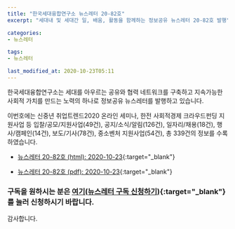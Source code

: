 ```yaml
---
title: "한국세대융합연구소 뉴스레터 20-82호"
excerpt: "세대내 및 세대간 일, 배움, 활동을 함께하는 정보공유 뉴스레터 20-82호 발행" 

categories:
- 뉴스레터

tags:
- 뉴스레터

last_modified_at: 2020-10-23T05:11
---
```


한국세대융합연구소는 세대를 아우르는 공유와 협력 네트워크를 구축하고 지속가능한 사회적 가치를 만드는 노력의 하나로 정보공유 뉴스레터를 발행하고 있습니다.

이번호에는 신중년 취업트렌드2020 온라인 세미나, 한전 사회적경제 크라우드펀딩 지원사업 등 입찰/공모/지원사업(49건), 공지/소식/알림(126건), 일자리/채용(18건), 행사/캠페인(14건), 보도/기사(78건), 중소벤처 지원사업(54건), 총 339건의 정보를 수록하였습니다.

* [뉴스레터 20-82호 (html): 2020-10-23](https://gcrcenter.github.io/assets/htmls/gcrc_news_letter_20201023.html){:target="_blank"}

* [뉴스레터 20-82호 (pdf): 2020-10-23](https://gcrcenter.github.io/assets/pdfs/news_letter_20201023.pdf){:target="_blank"}


### 구독을 원하시는 분은 [여기(뉴스레터 구독 신청하기)](https://forms.gle/MJ5gVHCdunBXXWVB7){:target="_blank"} 를 눌러 신청하시기 바랍니다.


감사합니다.